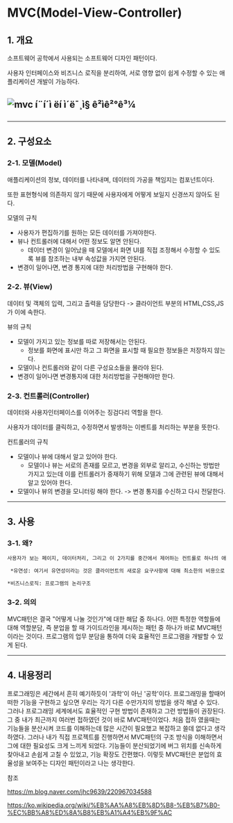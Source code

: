 MVC(Model-View-Controller)
======================


## 1. 개요

소프트웨어 공학에서 사용되는 소프트웨어 디자인 패턴이다.

사용자 인터페이스와 비즈니스 로직을 분리하여, 서로 영향 없이 쉽게 수정할 수 있는 애플리케이션 개발이 가능하다.



 ## ![mvc í¨í´ì ëí ì´ë¯¸ì§ ê²ìê²°ê³¼](https://mblogthumb-phinf.pstatic.net/MjAxNzAzMjVfMTMg/MDAxNDkwNDM3OTQ1NTY1.e94PejfeHs5SqrRIdlPSi2X26CoqL_t7PX0waYDx7JMg.0b7aPo7LdHwPUIpxZfftPg3eYhDtlIndOaqPNaBiWmEg.PNG.jhc9639/SFdgC.png?type=w800)

****



## 2. 구성요소


 ### 2-1. 모델(Model)
애플리케이션의 정보, 데이터를 나타내며, 데이터의 가공을 책임지는 컴포넌트이다.

또한 표현형식에 의존하지 않기 때문에 사용자에게 어떻게 보일지 신경쓰지 않아도 된다.



모델의 규칙

* 사용자가 편집하기를 원하는 모든 데이터를 가져야한다.
* 뷰나 컨트롤러에 대해서 어떤 정보도 알면 안된다.
  * 데이터 변경이 일어났을 때 모델에서 화면 UI를 직접 조정해서 수정할 수 있도록 뷰를 참조하는 내부 속성값을 가지면 안된다.
* 변경이 일어나면, 변경 통지에 대한 처리방법을 구현해야 한다.




 ### 2-2. 뷰(View)
데이터 및 객체의 입력, 그리고 출력을 담당한다 -> 클라이언트 부분의 HTML,CSS,JS가 이에 속한다.



뷰의 규칙

* 모델이 가지고 있는 정보를 따로 저장해서는 안된다.
  * 정보를 화면에 표시만 하고 그 화면을 표시할 때 필요한 정보들은 저장하지 않는다.
* 모델이나 컨트롤러와 같이 다른 구성요소들을 몰라야 된다.
* 변경이 일어나면 변경통지에 대한 처리방법을 구현해야만 한다.



### 2-3. 컨트롤러(Controller)

데이터와 사용자인터페이스를 이어주는 징검다리 역할을 한다.  

사용자가 데이터를 클릭하고, 수정하면서 발생하는 이벤트를 처리하는 부분을 뜻한다.



컨트롤러의 규칙

- 모델이나 뷰에 대해서 알고 있어야 한다.
  - 모델이나 뷰는 서로의 존재를 모르고, 변경을 외부로 알리고, 수신하는 방법만 가지고 있는데 이를 컨트롤러가 중재하기 위해 모델과 그에 관련된 뷰에 대해서 알고 있어야 한다.
- 모델이나 뷰의 변경을 모니터링 해야 한다. -> 변경 통지를 수신하고 다시 전달한다.



****
## 3. 사용

### 3-1. 왜?

```markdown
사용자가 보는 페이지, 데이터처리, 그리고 이 2가지를 중간에서 제어하는 컨트롤로 하나의 애플리케이션을 3가지로 분리하여 만들어 서로 영향을 받지 않게 만들 수 있습니다. 역할에 비교해보죠. 각각 맡은바에만 집중을 해야 그 일이 잘되겠죠? 프로그램도 마찬가지입니다. 서로 분리되어 각자의 역할에 집중할 수 있게끔하여 개발을 하고 그렇게 애플리케이션을 만든다면, 유지보수성, 애플리케이션의 확장성, 그리고 유연성이 증가하고, 중복코딩이라는 문제점 또한 사라지게 되는 것입니다.  

 *유연성: 여기서 유연성이라는 것은 클라이언트의 새로운 요구사항에 대해 최소한의 비용으로 보다 유연하게 대처할 수 있는 것을 말한다

*비즈니스로직: 프로그램의 논리구조 
```



### 3-2. 의의

MVC패턴은 결국 "어떻게 나눌 것인가"에 대한 해답 중 하나다. 어떤 특정한 역할들에 대해 역할분담, 즉 분업을 할 때 가이드라인을 제시하는 패턴 중 하나가 바로 MVC패턴이라는 것이다.  프로그램의 업무 분담을 통하여 더욱 효율적인 프로그램을 개발할 수 있게 된다.

****

  ## 4. 내용정리

프로그래밍은 세간에서 흔히 예기하듯이 '과학'이 아닌 '공학'이다. 프로그래밍을 할때어떠한 기능을 구현하고 싶으면 우리는 각기 다른 수만가지의 방법을 생각 해낼 수 있다. 그러나 프로그래밍 세계에서도 효율적인 구현 방법이 존재하고 그런 방법들이 권장된다. 그 중 내가 최근까지 여러번 접하였던 것이 바로 MVC패턴이었다.  처음 접하 였을때는 기능들을 분산시켜 코드를 이해하는데 많은 시간이 필요했고 복잡하고 쓸데 없다고 생각하였다. 그러나 내가 직접 프로젝트를 진행하면서 MVC패턴의 구조 방식을 이해하면서 그에 대한 필요성도 크게 느끼게 되었다. 기능들이 분산되었기에 버그 위치를 신속하게 찾아내고 손쉽게 고칠 수 있었고, 기능 확장도 간편했다. 이렇듯 MVC패턴은 분업의 효율성을 보여주는 디자인 패턴이라고 나는 생각한다.



참조

https://m.blog.naver.com/jhc9639/220967034588

https://ko.wikipedia.org/wiki/%EB%AA%A8%EB%8D%B8-%EB%B7%B0-%EC%BB%A8%ED%8A%B8%EB%A1%A4%EB%9F%AC